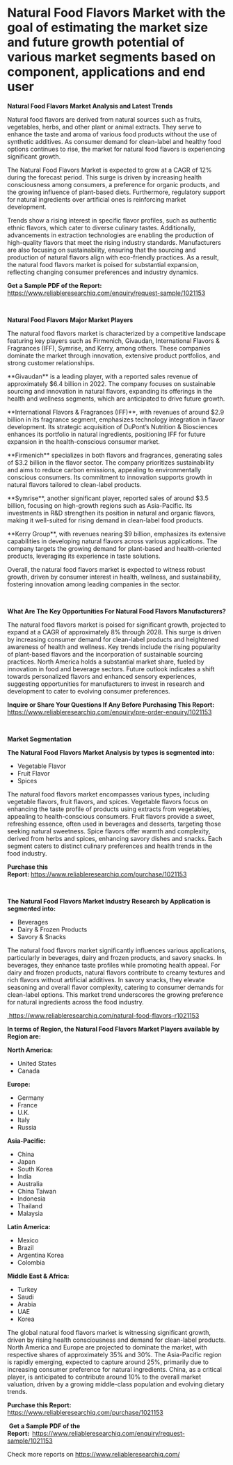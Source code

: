 <p><h1>Natural Food Flavors Market with the goal of estimating the market size and future growth potential of various market segments based on component, applications and end user</h1></p><p><strong>Natural Food Flavors Market Analysis and Latest Trends</strong></p>
<p><p>Natural food flavors are derived from natural sources such as fruits, vegetables, herbs, and other plant or animal extracts. They serve to enhance the taste and aroma of various food products without the use of synthetic additives. As consumer demand for clean-label and healthy food options continues to rise, the market for natural food flavors is experiencing significant growth. </p><p>The Natural Food Flavors Market is expected to grow at a CAGR of 12% during the forecast period. This surge is driven by increasing health consciousness among consumers, a preference for organic products, and the growing influence of plant-based diets. Furthermore, regulatory support for natural ingredients over artificial ones is reinforcing market development. </p><p>Trends show a rising interest in specific flavor profiles, such as authentic ethnic flavors, which cater to diverse culinary tastes. Additionally, advancements in extraction technologies are enabling the production of high-quality flavors that meet the rising industry standards. Manufacturers are also focusing on sustainability, ensuring that the sourcing and production of natural flavors align with eco-friendly practices. As a result, the natural food flavors market is poised for substantial expansion, reflecting changing consumer preferences and industry dynamics.</p></p>
<p><strong>Get a Sample PDF of the Report:&nbsp;</strong> <a href="https://www.reliableresearchiq.com/enquiry/request-sample/1021153?utm_campaign=3356&utm_medium=2&utm_source=Github&utm_content=ia&utm_term=21032025&utm_id=natural-food-flavors">https://www.reliableresearchiq.com/enquiry/request-sample/1021153</a></p>
<p>&nbsp;</p>
<p><strong>Natural Food Flavors Major Market Players</strong></p>
<p><p>The natural food flavors market is characterized by a competitive landscape featuring key players such as Firmenich, Givaudan, International Flavors & Fragrances (IFF), Symrise, and Kerry, among others. These companies dominate the market through innovation, extensive product portfolios, and strong customer relationships.</p><p>**Givaudan** is a leading player, with a reported sales revenue of approximately $6.4 billion in 2022. The company focuses on sustainable sourcing and innovation in natural flavors, expanding its offerings in the health and wellness segments, which are anticipated to drive future growth.</p><p>**International Flavors & Fragrances (IFF)**, with revenues of around $2.9 billion in its fragrance segment, emphasizes technology integration in flavor development. Its strategic acquisition of DuPont’s Nutrition & Biosciences enhances its portfolio in natural ingredients, positioning IFF for future expansion in the health-conscious consumer market.</p><p>**Firmenich** specializes in both flavors and fragrances, generating sales of $3.2 billion in the flavor sector. The company prioritizes sustainability and aims to reduce carbon emissions, appealing to environmentally conscious consumers. Its commitment to innovation supports growth in natural flavors tailored to clean-label products.</p><p>**Symrise**, another significant player, reported sales of around $3.5 billion, focusing on high-growth regions such as Asia-Pacific. Its investments in R&D strengthen its position in natural and organic flavors, making it well-suited for rising demand in clean-label food products.</p><p>**Kerry Group**, with revenues nearing $9 billion, emphasizes its extensive capabilities in developing natural flavors across various applications. The company targets the growing demand for plant-based and health-oriented products, leveraging its experience in taste solutions.</p><p>Overall, the natural food flavors market is expected to witness robust growth, driven by consumer interest in health, wellness, and sustainability, fostering innovation among leading companies in the sector.</p></p>
<p>&nbsp;</p>
<p><strong>What Are The Key Opportunities For Natural Food Flavors Manufacturers?</strong></p>
<p><p>The natural food flavors market is poised for significant growth, projected to expand at a CAGR of approximately 8% through 2028. This surge is driven by increasing consumer demand for clean-label products and heightened awareness of health and wellness. Key trends include the rising popularity of plant-based flavors and the incorporation of sustainable sourcing practices. North America holds a substantial market share, fueled by innovation in food and beverage sectors. Future outlook indicates a shift towards personalized flavors and enhanced sensory experiences, suggesting opportunities for manufacturers to invest in research and development to cater to evolving consumer preferences.</p></p>
<p><strong>Inquire or Share Your Questions If Any Before Purchasing This Report:</strong> <a href="https://www.reliableresearchiq.com/enquiry/pre-order-enquiry/1021153?utm_campaign=3356&utm_medium=2&utm_source=Github&utm_content=ia&utm_term=21032025&utm_id=natural-food-flavors">https://www.reliableresearchiq.com/enquiry/pre-order-enquiry/1021153</a></p>
<p>&nbsp;</p>
<p><strong>Market Segmentation</strong></p>
<p><strong>The Natural Food Flavors Market Analysis by types is segmented into:</strong></p>
<p><ul><li>Vegetable Flavor</li><li>Fruit Flavor</li><li>Spices</li></ul></p>
<p><p>The natural food flavors market encompasses various types, including vegetable flavors, fruit flavors, and spices. Vegetable flavors focus on enhancing the taste profile of products using extracts from vegetables, appealing to health-conscious consumers. Fruit flavors provide a sweet, refreshing essence, often used in beverages and desserts, targeting those seeking natural sweetness. Spice flavors offer warmth and complexity, derived from herbs and spices, enhancing savory dishes and snacks. Each segment caters to distinct culinary preferences and health trends in the food industry.</p></p>
<p><strong>Purchase this Report:&nbsp;</strong><a href="https://www.reliableresearchiq.com/purchase/1021153?utm_campaign=3356&utm_medium=2&utm_source=Github&utm_content=ia&utm_term=21032025&utm_id=natural-food-flavors">https://www.reliableresearchiq.com/purchase/1021153</a></p>
<p>&nbsp;</p>
<p><strong>The Natural Food Flavors Market Industry Research by Application is segmented into:</strong></p>
<p><ul><li>Beverages</li><li>Dairy & Frozen Products</li><li>Savory & Snacks</li></ul></p>
<p><p>The natural food flavors market significantly influences various applications, particularly in beverages, dairy and frozen products, and savory snacks. In beverages, they enhance taste profiles while promoting health appeal. For dairy and frozen products, natural flavors contribute to creamy textures and rich flavors without artificial additives. In savory snacks, they elevate seasoning and overall flavor complexity, catering to consumer demands for clean-label options. This market trend underscores the growing preference for natural ingredients across the food industry.</p></p>
<p><a href="https://www.reliableresearchiq.com/natural-food-flavors-r1021153?utm_campaign=3356&utm_medium=2&utm_source=Github&utm_content=ia&utm_term=21032025&utm_id=natural-food-flavors">&nbsp;https://www.reliableresearchiq.com/natural-food-flavors-r1021153</a></p>
<p><strong>In terms of Region, the Natural Food Flavors Market Players available by Region are:</strong></p>
<p>
    <p> <strong> North America: </strong>
        <ul>
            <li>United States</li>
            <li>Canada</li>
        </ul>
        </p> 
    <p> <strong> Europe: </strong>
        <ul>
            <li>Germany</li>
            <li>France</li>
            <li>U.K.</li>
            <li>Italy</li>
            <li>Russia</li>
        </ul>
        </p> 
    <p> <strong> Asia-Pacific: </strong>
        <ul>
            <li>China</li>
            <li>Japan</li>
            <li>South Korea</li>
            <li>India</li>
            <li>Australia</li>
            <li>China Taiwan</li>
            <li>Indonesia</li>
            <li>Thailand</li>
            <li>Malaysia</li>
        </ul>
        </p> 
    <p> <strong> Latin America: </strong>
        <ul>
            <li>Mexico</li>
            <li>Brazil</li>
            <li>Argentina Korea</li>
            <li>Colombia</li>
        </ul>
        </p> 
    <p> <strong> Middle East & Africa: </strong>
        <ul>
            <li>Turkey</li>
            <li>Saudi</li>
            <li>Arabia</li>
            <li>UAE</li>
            <li>Korea</li>
        </ul>
    </p>
    </p>
<p><p>The global natural food flavors market is witnessing significant growth, driven by rising health consciousness and demand for clean-label products. North America and Europe are projected to dominate the market, with respective shares of approximately 35% and 30%. The Asia-Pacific region is rapidly emerging, expected to capture around 25%, primarily due to increasing consumer preference for natural ingredients. China, as a critical player, is anticipated to contribute around 10% to the overall market valuation, driven by a growing middle-class population and evolving dietary trends.</p></p>
<p><strong>Purchase this Report: </strong><a href="https://www.reliableresearchiq.com/purchase/1021153?utm_campaign=3356&utm_medium=2&utm_source=Github&utm_content=ia&utm_term=21032025&utm_id=natural-food-flavors">https://www.reliableresearchiq.com/purchase/1021153</a></p>
<p>&nbsp;<strong>Get a Sample PDF of the Report:&nbsp;&nbsp;</strong><a href="https://www.reliableresearchiq.com/enquiry/request-sample/1021153?utm_campaign=3356&utm_medium=2&utm_source=Github&utm_content=ia&utm_term=21032025&utm_id=natural-food-flavors">https://www.reliableresearchiq.com/enquiry/request-sample/1021153</a></p>
<p><strong></strong></p>
<p>Check more reports on <a href="https://www.reliableresearchiq.com/?utm_campaign=3356&utm_medium=2&utm_source=Github&utm_content=ia&utm_term=21032025&utm_id=natural-food-flavors">https://www.reliableresearchiq.com/</a></p>